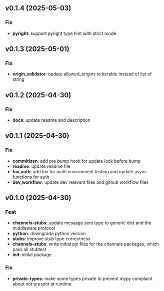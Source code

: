 ## v0.1.4 (2025-05-03)

### Fix

- **pyright**: support pyright type hint with strict mode

## v0.1.3 (2025-05-01)

### Fix

- **origin_validator**: update allowed_origins to iterable instead of list of string

## v0.1.2 (2025-04-30)

### Fix

- **docs**: update readme and description

## v0.1.1 (2025-04-30)

### Fix

- **commitizen**: add pre bump hook for update lock before bump
- **readme**: update readme file
- **tox,auth**: add tox for multi environment testing and update async functions for auth
- **dev,workflow**: update dev relevant files and github workflow files

## v0.1.0 (2025-04-30)

### Feat

- **channels-stubs**: update message sent type to generic dict and the middleware protocol
- **python**: downgrade python version
- **stubs**: improve stub type correctness
- **channels-stubs**: write initial pyi files for the channels packages, which pass all stubtest
- **init**: initial package

### Fix

- **private-types**: make some types private to prevent mypy complaint about not present at runtime
